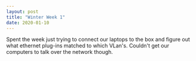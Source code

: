 ```yaml
---
layout: post
title: "Winter Week 1"
date: 2020-01-10
---
```


Spent the week just trying to connect our laptops to the box and figure out what ethernet plug-ins matched to which VLan's. Couldn't get our computers to talk over the network though.